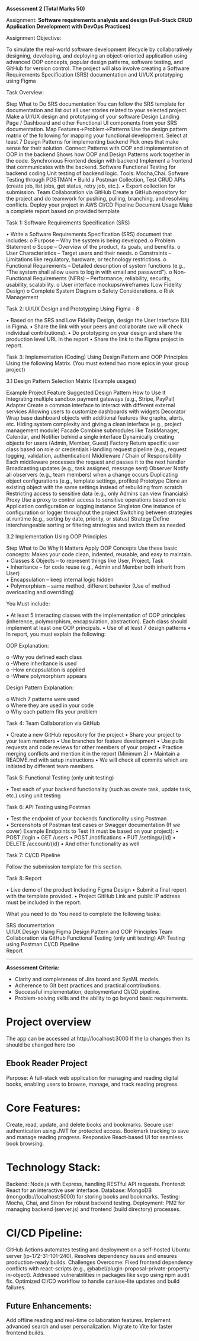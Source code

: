 
**Assessment 2 (Total Marks **50**)**

Assignment: **Software requirements analysis and design (**Full-Stack CRUD Application Development with DevOps Practices**)**


Assignment Objective:

To simulate the real-world software development lifecycle by collaboratively designing,
developing, and deploying an object-oriented application using advanced OOP concepts, popular
design patterns, software testing, and GitHub for version control. The project will also involve
creating a Software Requirements Specification (SRS) documentation and UI/UX prototyping
using Figma

Task Overview:

Step                                                                         What to Do
SRS documentation                                                            You can follow the SRS template for documentation and list out all user stories related to your selected project.
Make a UI/UX design and prototyping of your software                         Design Landing Page / Dashboard and other Functional UI components from your SRS documentation.
Map Features->Problem->Patterns                                              Use the design pattern matrix of the following for mapping your functional development.
Select at least 7 Design Patterns for implementing backend                   Pick ones that make sense for their solution.
Connect Patterns with OOP and implementation of OOP in the backend           Shows how OOP and Design Patterns work together in the code.
Synchronous Frontend design with backend                                     Implement a frontend that communicates with the backend.
Software Functional Testing for backend coding                               Unit testing of backend logic. Tools: Mocha,Chai.
Sofware Testing through POSTMAN                                              • Build a Postman Collection, Test CRUD APIs (create job, list jobs, get status, retry job, etc.).
                                                                             • Export collection for submission.
Team Collaboration via GitHub                                                Create a GitHub repository for the project and do teamwork for pushing, pulling, branching, and resolving conflicts.
Deploy your project in AWS                                                   CI/CD Pipeline
Document Usage                                                               Make a complete report based on provided
template

Task 1: Software Requirements Specification (SRS)

• Write a Software Requirements Specification (SRS) document that includes:
o Purpose – Why the system is being developed.
o Problem Statement
o Scope – Overview of the product, its goals, and benefits.
o User Characteristics – Target users and their needs.
o Constraints – Limitations like regulatory, hardware, or technology
restrictions.
o Functional Requirements – Detailed description of system functions (e.g.,
“The system shall allow users to log in with email and password”).
o Non-Functional Requirements (NFRs) – Performance, reliability, security,
usability, scalability.
o User interface mockups/wireframes (Low Fidelity Design)
o Complete System Diagram
o Safety Considerations.
o Risk Management

Task 2: UI/UX Design and Prototyping Using Figma - 8

• Based on the SRS and Low Fidelity Design, design the User Interface (UI) in Figma.
• Share the link with your peers and collaborate (we will check individual contributions).
• Do prototyping on your design and share the production level URL in the report
• Share the link to the Figma project in report.

Task 3: Implementation (Coding) Using Design Pattern and OOP Principles Using the following Matrix. (You must extend two more epics in your group project)

3.1 Design Pattern Selection Matrix (Example usages)

Example Project Feature 
Suggested Design Pattern 
How to Use It 
Integrating multiple sandbox 
payment gateways (e.g., Stripe, 
PayPal) 
Adapter 
Create a common interface to 
interact with different external 
services 
Allowing users to customize 
dashboards with widgets 
Decorator 
Wrap base dashboard objects 
with additional features like 
graphs, alerts, etc. 
Hiding system complexity and 
giving a clean interface (e.g., 
project management module) 
Facade 
Combine submodules like 
TaskManager, Calendar, and 
Notifier behind a single 
interface 
Dynamically creating objects 
for users (Admin, Member, 
Guest) 
Factory 
Return specific user class 
based on role or credentials 
Handling request pipeline (e.g., 
request logging, validation, 
authentication) 
Middleware / Chain of 
Responsibility 
Each middleware processes 
the request and passes it to the 
next handler 
Broadcasting updates (e.g., task 
assigned, message sent) Observer 
Notify all observers (e.g., team 
members) when a change 
occurs 
Duplicating object 
configurations (e.g., template 
settings, profiles) 
Prototype 
Clone an existing object with 
the same settings instead of 
rebuilding from scratch 
Restricting access to sensitive 
data (e.g., only Admins can 
view financials) 
Proxy 
Use a proxy to control access 
to sensitive operations based 
on role 
Application configuration or 
logging instance Singleton 
One instance of configuration 
or logger throughout the 
project 
Switching between strategies at 
runtime (e.g., sorting by date, 
priority, or status) 
Strategy 
Define interchangeable sorting 
or filtering strategies and 
switch them as needed

3.2 Implementation Using OOP Principles

Step                                   What to Do                                                                                           Why It Matters 
Apply OOP Concepts                     Use these basic concepts:                                                                            Makes your code clean, indented, reusable, and easy to maintain.        
                                       • Classes & Objects – to represent things like User, Project, Task      
                                       • Inheritance – for code reuse (e.g., Admin and Member both inherit from User)  
                                       • Encapsulation – keep internal logic hidden  
                                       • Polymorphism – same method, different behavior (Use of method overloading and overriding) 


You Must include: 

• At least 5 interacting classes with the implementation of OOP principles (inherence, 
polymorphism, encapsulation, abstraction). Each class should implement at least one 
OOP principals. 
• Use of at least 7 design patterns 
• In report, you must explain the following: 
 
OOP Explanation:

o -Why you defined each class  
o -Where inheritance is used  
o -How encapsulation is applied  
o -Where polymorphism appears 

Design Pattern Explanation:  

o Which 7 patterns were used  
o Where they are used in your code  
o Why each pattern fits your problem 

Task 4: Team Collaboration via GitHub 

• Create a new GitHub repository for the project 
• Share your project to your team members 
• Use branches for feature development 
• Use pulls requests and code reviews for other members of your project 
• Practice merging conflicts and mention it in the report (Minimum 2) 
• Maintain a README.md with setup instructions 
• We will check all commits which are initiated by different team members. 

Task 5: Functional Testing (only unit testing) 

• Test each of your backend functionality (such as create task, update task, etc.) using unit 
testing 

Task 6: API Testing using Postman 

• Test the endpoint of your backends functionality using Postman  
• Screenshots of Postman test cases or Swagger documentation (If we cover) 
Example Endpoints to Test (It must be based on your project): 
• POST /login 
• GET /users 
• POST /notifications 
• PUT /settings/{id} 
• DELETE /account/{id} 
• And other functionality as well 

Task 7:  CI/CD Pipeline 

Follow the submission template for this section. 

Task 8:  Report 

• Live demo of the product Including Figma Design 
• Submit a final report with the template provided. 
• Project GitHub Link and public IP address must be included in the report.


What you need to do
You need to complete the following tasks:

SRS documentation           
UI/UX Design Using Figma
Design Pattern and OOP Principles
Team Collaboration via GitHub
Functional Testing (only unit testing)
API Testing using Postman
CI/CD Pipeline  
Report


---

**Assessment Criteria:**

* Clarity and completeness of Jira board and SysML models.
* Adherence to Git best practices and practical contributions.
* Successful implementation, deploymentand CI/CD pipeline.
* Problem-solving skills and the ability to go beyond basic requirements.
## 
# Project overview
The app can be accessed at http://localhost:3000
If the Ip changes then its should be changed here too
## Ebook Reader Project
Purpose: A full-stack web application for managing and reading digital books, enabling users to browse, manage, and track reading progress.
# Core Features:
Create, read, update, and delete books and bookmarks.
Secure user authentication using JWT for protected access.
Bookmark tracking to save and manage reading progress.
Responsive React-based UI for seamless book browsing.

# Technology Stack:
Backend: Node.js with Express, handling RESTful API requests.
Frontend: React for an interactive user interface.
Database: MongoDB (mongodb://localhost:5000) for storing books and bookmarks.
Testing: Mocha, Chai, and Sinon for robust backend testing.
Deployment: PM2 for managing backend (server.js) and frontend (build directory) processes.

# CI/CD Pipeline:
GitHub Actions automates testing and deployment on a self-hosted Ubuntu server (ip-172-31-101-240).
Resolves dependency issues and ensures production-ready builds.
Challenges Overcome:
Fixed frontend dependency conflicts with react-scripts (e.g., @babel/plugin-proposal-private-property-in-object).
Addressed vulnerabilities in packages like svgo using npm audit fix.
Optimized CI/CD workflow to handle caniuse-lite updates and build failures.
## Future Enhancements:
Add offline reading and real-time collaboration features.
Implement advanced search and user personalization.
Migrate to Vite for faster frontend builds.
